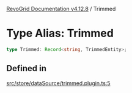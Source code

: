[RevoGrid Documentation v4.12.8](README.md) / Trimmed

# Type Alias: Trimmed

```ts
type Trimmed: Record<string, TrimmedEntity>;
```

## Defined in

[src/store/dataSource/trimmed.plugin.ts:5](https://github.com/revolist/revogrid/blob/c3ca1940d3bbc95c0549378ff25b8d267352be31/src/store/dataSource/trimmed.plugin.ts#L5)
